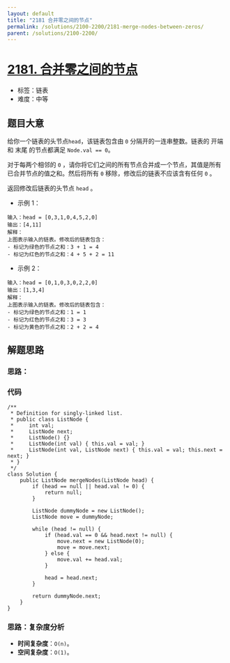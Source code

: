```yaml
---
layout: default
title: "2181 合并零之间的节点"
permalink: /solutions/2100-2200/2181-merge-nodes-between-zeros/
parent: /solutions/2100-2200/
---
```


# [2181. 合并零之间的节点](https://leetcode.cn/problems/merge-nodes-in-between-zeros/description/)

- 标签：链表
- 难度：中等

## 题目大意

给你一个链表的头节点`head`，该链表包含由 `0` 分隔开的一连串整数。链表的 开端 和 末尾 的节点都满足 `Node.val == 0`。

对于每两个相邻的 `0` ，请你将它们之间的所有节点合并成一个节点，其值是所有已合并节点的值之和。然后将所有 `0`
移除，修改后的链表不应该含有任何 `0` 。

返回修改后链表的头节点 `head` 。

- 示例 1：

```
输入：head = [0,3,1,0,4,5,2,0]
输出：[4,11]
解释：
上图表示输入的链表。修改后的链表包含：
- 标记为绿色的节点之和：3 + 1 = 4
- 标记为红色的节点之和：4 + 5 + 2 = 11
```

- 示例 2：

```
输入：head = [0,1,0,3,0,2,2,0]
输出：[1,3,4]
解释：
上图表示输入的链表。修改后的链表包含：
- 标记为绿色的节点之和：1 = 1
- 标记为红色的节点之和：3 = 3
- 标记为黄色的节点之和：2 + 2 = 4
```

## 解题思路

### 思路：

### 代码

```java[]
/**
 * Definition for singly-linked list.
 * public class ListNode {
 *     int val;
 *     ListNode next;
 *     ListNode() {}
 *     ListNode(int val) { this.val = val; }
 *     ListNode(int val, ListNode next) { this.val = val; this.next = next; }
 * }
 */
class Solution {
    public ListNode mergeNodes(ListNode head) {
        if (head == null || head.val != 0) {
            return null;
        }

        ListNode dummyNode = new ListNode();
        ListNode move = dummyNode;

        while (head != null) {
            if (head.val == 0 && head.next != null) {
                move.next = new ListNode(0);
                move = move.next;
            } else {
                move.val += head.val;
            }

            head = head.next;
        }

        return dummyNode.next;
    }
}
```

### 思路：复杂度分析

- **时间复杂度**：`O(n)`。
- **空间复杂度**：`O(1)`。
